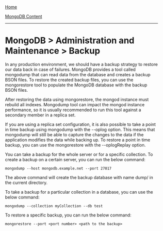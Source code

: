[Home](../../index.md)

[MongoDB Content](../MongoDB.md)
___

# MongoDB > Administration and Maintenance > Backup


In any production environment, we should have a backup strategy to restore our data back in case of failures. MongoDB provides a tool called mongodump that can read data from the database and creates a backup BSON files. To restore the created backup files, you can use the mongorestore tool to populate the MongoDB database with the backup BSON files.


After restoring the data using mongorestore, the mongod instance must rebuild all indexes. Mongodump tool can impact the mongod instance performance, so it is usually recommended to run this tool against a secondary member in a replica set. 

If you are using a replica set configuration, it is also possible to take a point in time backup using mongodump with the --oplog option. This means that mongodump will still be able to capture the changes to the data if the application modifies the data while backing up. To restore a point in time backup, you can use the mongorestore with the --oplogReplay option.


You can take a backup for the whole server or for a specific collection. To create a backup on a certain server, you can run the below command:

````
mongodump --host mongodb.example.net --port 27017
````

The above command will create the backup database with name dump/ in the current directory. 

To take a backup for a particular collection in a database, you can use the below command:

````
mongodump --collection myCollection --db test
````


To restore a specific backup, you can run the below command:

````
mongorestore --port <port number> <path to the backup>
````
